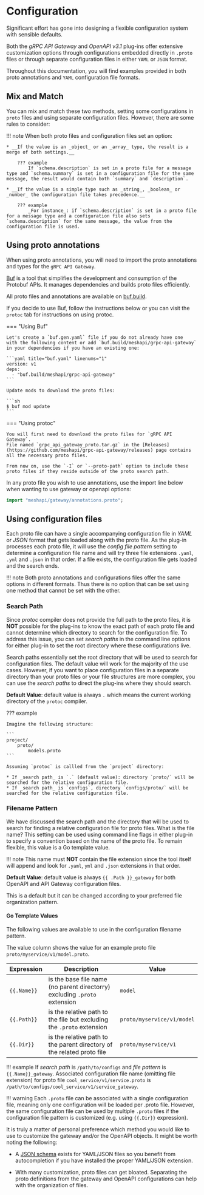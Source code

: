 # Configuration

Significant effort has gone into designing a flexible configuration system with sensible defaults.

Both the _gRPC API Gateway_ and _OpenAPI v3.1_ plug-ins offer extensive customization options through configurations embedded directly in `.proto` files or through separate configuration files in either `YAML` or `JSON` format.

Throughout this documentation, you will find examples provided in both proto annotations and `YAML` configuration file formats.

## Mix and Match

You can mix and match these two methods, setting some configurations in `proto` files and using separate configuration files. However, there are some rules to consider:

!!! note
    When both proto files and configuration files set an option:

    * __If the value is an _object_ or an _array_ type, the result is a merge of both settings.__

        ??? example
            If `schema.description` is set in a proto file for a message type and `schema.summary` is set in a configuration file for the same message, the result would contain both `summary` and `description`.
    
    * __If the value is a simple type such as _string_, _boolean_ or _number_ the configuration file takes precedence.__

        ??? example
            _For instance_: if `schema.description` is set in a proto file for a message type and a configuration file also sets `schema.description` for the same message, the value from the configuration file is used.

## Using proto annotations

When using proto annotations, you will need to import the proto annotations and types for the `gRPC API Gateway`.

[Buf](https://buf.build/) is a tool that simplifies the development and consumption of the Protobuf APIs.
It manages dependencies and builds proto files efficiently.

All proto files and annotations are available on [buf.build](https://buf.build/meshapi/grpc-api-gateway).

If you decide to use Buf, follow the instructions below or you can visit the `protoc` tab for
instructions on using protoc.

=== "Using Buf"

    Let's create a `buf.gen.yaml` file if you do not already have one
    with the following content or add `buf.build/meshapi/grpc-api-gateway` in your dependencies if you have an existing one:

    ```yaml title="buf.yaml" linenums="1"
    version: v1
    deps:
      - "buf.build/meshapi/grpc-api-gateway"
    ``` 

    Update mods to download the proto files:

    ```sh
    $ buf mod update
    ```

=== "Using protoc"

    You will first need to download the proto files for `gRPC API Gateway`.
    File named `grpc_api_gateway_proto.tar.gz` in the [Releases](https://github.com/meshapi/grpc-api-gateway/releases) page contains all the necessary proto files.

    From now on, use the `-I` or `--proto-path` option to include these proto files if they reside outside of the proto search path.


In any proto file you wish to use annotations, use the import line below when wanting to use gateway or openapi options:

```proto
import "meshapi/gateway/annotations.proto";
```


## Using configuration files

Each proto file can have a single accompanying configuration file in _YAML_ or _JSON_ format
that gets loaded along with the proto file. As the plug-in processes each proto file, it will use the _config file pattern_
setting to determine a configuration file name and will try three file extensions `.yaml`, `.yml` and `.json` in that order.
If a file exists, the configuration file gets loaded and the search ends.

!!! note
    Both proto annotations and configurations files offer the same options in different formats. Thus there is no option
    that can be set using one method that cannot be set with the other.

### Search Path

Since _protoc_ compiler does not provide the full path to the proto files, it is __NOT__ possible for the plug-ins to
know the exact path of each proto file and cannot determine which directory to search for the configuration file.
To address this issue, you can set _search paths_ in the command line options for either plug-in to set
the root directory where these configurations live.

Search paths essentially set the root directory that will be used to search for configuration files.
The default value will work for the majority of the use cases. However, if you want to place configuration files
in a separate directory than your proto files or your file structures are more complex, you can use the _search paths_
to direct the plug-ins where they should search.

__Default Value__: default value is always `.` which means the current working directory of the `protoc` compiler.

??? example

    Imagine the following structure:

    ```
    project/
        proto/
            models.proto
    ```

    Assuming `protoc` is callled from the `project` directory:

    * If _search path_ is `.` (default value): directory `proto/` will be searched for the relative configuration file.
    * If _search path_ is `configs`, directory `configs/proto/` will be searched for the relative configuration file.

### Filename Pattern

We have discussed the search path and the directory that will be used to search for finding a
relative configuration file for proto files. What is the file name? This setting can be used using command line flags in
either plug-in to specify a convention based on the name of the proto file. To remain flexible, this value is a Go template
value.

!!! note
    This name must __NOT__ contain the file extension since the tool
    itself will append and look for `.yaml`, `yml` and `.json` extensions in that order.

__Default Value__: default value is always `{{ .Path }}_gateway` for both OpenAPI and API Gateway configuration files.

This is a default but it can be changed according to your preferred file organization pattern.

#### Go Template Values

The following values are available to use in the configuration filename pattern.

The value column shows the value for an example proto file `proto/myservice/v1/model.proto`.

| Expression      | Description                          | Value |
| ----------- | ------------------------------------ | ------- |
| `{{.Name}}` | is the base file name (no parent directorry) excluding `.proto` extension | `model` |
| `{{.Path}}` | is the relative path to the file but excluding the `.proto` extension | `proto/myservice/v1/model` |
| `{{.Dir}}`  | is the relative path to the parent directory of the related proto file | `proto/myservice/v1` |

!!! example
    If _search path_ is `/path/to/configs` and _file pattern_ is `{{.Name}}_gateway`. Associated configuration
    file name (omitting file extension) for proto file `cool_service/v1/service.proto` is
    `/path/to/configs/cool_service/v1/service_gateway`.

!!! warning
    Each `.proto` file can be associated with a single configuration file,
    meaning only one configuration will be loaded per .proto file.
    However, the same configuration file can be used by multiple `.proto` files if the configuration
    file pattern is customized (e.g. using `{{.Dir}}` expression).

It is truly a matter of personal preference which method you would like to use to customize
the gateway and/or the OpenAPI objects. It might be worth noting the following:

* A [JSON schema](https://json.schemastore.org/grpc-api-gateway.json) exists for YAML/JSON files so you benefit from autocompletion
if you have installed the proper YAML/JSON extension.

* With many customization, proto files can get bloated. Separating the proto definitions from the gateway and OpenAPI configurations
can help with the organization of files.
